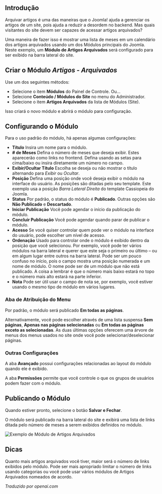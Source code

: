 <!-- Filename: J4.x:How_to_Show_a_Calendar_Month_List_of_Archived_Articles_Using_a_Module / Display title: Artigos Arquivados -->

## Introdução

Arquivar artigos é uma das maneiras que o Joomla! ajuda a gerenciar os artigos de um site, pois ajuda a reduzir a desordem no backend. Mas quais visitantes do site devem ser capazes de acessar artigos arquivados?

Uma maneira de fazer isso é mostrar uma lista de meses em um calendário dos artigos arquivados usando um dos Módulos principais do Joomla. Neste exemplo, um **Módulo de Artigos Arquivados** será configurado para ser exibido na barra lateral do site.

## Criar o Módulo *Artigos - Arquivados*

Use um dos seguintes métodos:
* Selecione o item **Módulos** do Painel de Controle. Ou...
* Selecione **Conteúdo / Módulos do Site** no menu do Administrador.
* Selecione o item **Artigos Arquivados** da lista de Módulos (Site).

Isso criará o novo módulo e abrirá o módulo para configuração.

## Configurando o Módulo

Para o uso padrão do módulo, há apenas algumas configurações:

- **Título** Insira um nome para o módulo.
- **\# de Meses** Defina o número de meses que deseja exibir. Estes
aparecerão como links no frontend. Defina usando as setas para cima/baixo ou
insira diretamente um número no campo.
- **Exibir/Ocultar Título** Escolha se deseja ou não mostrar o título alternando para
*Exibir* ou *Ocultar*.
- **Posição** Defina uma posição onde você deseja exibir o módulo na
interface do usuário. As posições são ditadas pelo seu template. Este exemplo usa a
posição *Barra Lateral Direita* do template Cassiopeia do Joomla.
- **Status** Por padrão, o status do módulo é **Publicado**. Outras opções são
**Não Publicado** e **Descartado**.
- **Iniciar Publicação** Você pode agendar o início da publicação do
módulo.
- **Concluir Publicação** Você pode agendar quando parar de publicar o
módulo.
- **Acesso** Se você quiser controlar quem pode ver o módulo na
interface do usuário, pode escolher um nível de acesso.
- **Ordenação** Usado para controlar onde o módulo é exibido dentro da
posição que você selecionou. Por exemplo, você pode ter vários
módulos na barra lateral e querer que este seja o primeiro ou último – ou
em algum lugar entre outros na barra lateral. Pode ser um pouco confuso no
início, pois o campo mostra uma posição numerada e um nome de módulo. O nome
pode ser de um módulo que não está publicado. A coisa a lembrar é que o
número mais baixo estará no topo e o número mais alto estará na parte inferior.
- **Nota** Pode ser útil usar o campo de nota se, por exemplo, você estiver
usando o mesmo tipo de módulo em vários lugares.

### Aba de Atribuição do Menu

Por padrão, o módulo será publicado **Em todas as páginas**.

Alternativamente, você pode escolher através de uma lista suspensa **Sem páginas**, **Apenas
nas páginas selecionadas** ou **Em todas as páginas exceto as selecionadas**. As
duas últimas opções oferecem uma árvore de menus dos menus usados no
site onde você pode selecionar/deselecionar páginas.

### Outras Configurações

A aba **Avançado** possui configurações relacionadas ao layout do módulo quando ele é
exibido.

A aba **Permissões** permite que você controle o que os grupos de usuários podem fazer com
o módulo.

## Publicando o Módulo

Quando estiver pronto, selecione o botão **Salvar e Fechar**.

O módulo será publicado na barra lateral do site e exibirá uma lista de links ditada pelo número de meses a serem exibidos definidos no módulo.

![Exemplo de Módulo de Artigos Arquivados](../../../en/images/modules/modules-archived-articles.png "Exemplo de Módulo de Artigos Arquivados")

## Dicas

Quanto mais artigos arquivados você tiver, maior será o número de links exibidos pelo módulo. Pode ser mais apropriado limitar o número de links usando categorias ou você pode usar vários módulos de Artigos Arquivados nomeados de acordo.

*Traduzido por openai.com*

